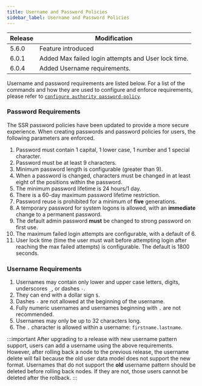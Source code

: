 ```yaml
---
title: Username and Password Policies
sidebar_label: Username and Password Policies
---
```


| Release | Modification |
| ------- | ------------ |
| 5.6.0   | Feature introduced |
| 6.0.1   | Added Max failed login attempts and User lock time. |
| 6.0.4   | Added Username requirements. |

Username and password requirements are listed below. For a list of the commands and how they are used to configure and enforce requirements, please refer to [`configure authority password-policy`](https://www.juniper.net/documentation/us/en/software/session-smart-router/docs/config_command_guide#configure-authority-password-policy).

### Password Requirements

The SSR password policies have been updated to provide a more secure experience. When creating passwords and password policies for users, the following parameters are enforced.

1. Password must contain 1 capital, 1 lower case, 1 number and 1 special character.
2. Password must be at least 9 characters.
3. Minimum password length is configurable (greater than 9).
4. When a password is changed, characters must be changed in at least eight of the positions within the password.
5. The minimum password lifetime is 24 hours/1 day.
6. There is a 60-day maximum password lifetime restriction.
7. Password reuse is prohibited for a minimum of **five** generations.
8. A temporary password for system logons is allowed, with an **immediate** change to a permanent password.
9. The default admin password **must** be changed to strong password on first use.
10. The maximum failed login attempts are configurable, with a default of 6.
11. User lock time (time the user must wait before attempting login after reaching the max failed attempts) is configurable. The default is 1800 seconds.

### Username Requirements

1. Usernames may contain only lower and upper case letters, digits, underscores `_`, or dashes `-`. 
2. They can end with a dollar sign `$`. 
3. Dashes `-` are not allowed at the beginning of the username. 
4. Fully numeric usernames and usernames beginning with `.` are not recommended. 
5. Usernames may only be up to 32 characters long.
6. The `.` character is allowed within a username: `firstname.lastname`.

:::important
After upgrading to a release with new username pattern support, users can add a username using the above requirements. However, after rolling back a node to the previous release, the username delete will fail because the old user data model does not support the new format. Usernames that do not support the **old** username pattern should be deleted before rolling back nodes. If they are not, those users cannot be deleted after the rollback.
:::